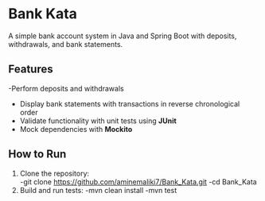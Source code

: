 # Bank Kata

A simple bank account system in Java and Spring Boot with deposits, withdrawals, and bank statements.

## Features
-Perform deposits and withdrawals  
- Display bank statements with transactions in reverse chronological order  
- Validate functionality with unit tests using **JUnit**  
- Mock dependencies with **Mockito** 

## How to Run
1. Clone the repository:  
   -git clone https://github.com/aminemaliki7/Bank_Kata.git
   -cd Bank_Kata
2. Build and run tests:
   -mvn clean install
   -mvn test
